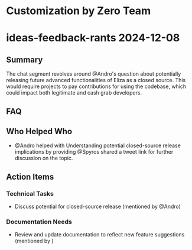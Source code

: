 # Customization by Zero Team

# ideas-feedback-rants 2024-12-08

## Summary
The chat segment revolves around @Andro's question about potentially releasing future advanced functionalities of Eliza as a closed source. This would require projects to pay contributions for using the codebase, which could impact both legitimate and cash grab developers.

## FAQ


## Who Helped Who
- @Andro helped  with Understanding potential closed-source release implications by providing @Spyros shared a tweet link for further discussion on the topic.

## Action Items

### Technical Tasks
- Discuss potential for closed-source release (mentioned by @Andro)

### Documentation Needs
- Review and update documentation to reflect new feature suggestions (mentioned by )